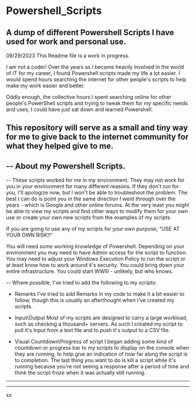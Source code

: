 # Powershell_Scripts
A dump of different Powershell Scripts I have used for work and personal use.
-----------------------------------------------------------------------------

09/29/2023
This Readme file is a work in progress.

I am not a coder! 
Over the years as I became heavily involved in the world of IT for my career, I found Powershell scripts made my life a lot easier. 
I would spend hours searching the internet for other people's scripts to help make my work easier and better. 

Oddly enough, the collective hours I spent searching online for other people's PowerShell scripts and trying to tweak them for my specific needs
and uses, I could have just sat down and learned Powershell.

This repository will serve as a small and tiny way for me to give back to the internet community for what they helped give to me.
-----------------------------------------------------------------------------
--
About my Powershell Scripts.
----------------------------

--
These scripts worked for me in my environment. 
They may not work for you in your environment for many different reasons.
If they don't run for you, I'll apologize now, but I won't be able to troubleshoot the problem.
The best I can do is point you in the same direction I went through over the years - which is 
Google and other online forums. At the very least you might be able to view my scripts and find
other ways to modify them for your own use or create your own new scripts from the examples of my scripts.

If you are going to use any of my scripts for your own purpose, 
"USE AT YOUR OWN RISK!!"

You will need some working knowledge of Powershell. 
Depending on your environment you may need to have Admin access for the script to function.
You may need to adjust your Windows Execution Policy to run the script or at least know how to work around it's security.
You could bring down your entire infrastructure. You could start WWIII - unlikely, but who knows.

--
Where possible, I've tried to add the following to my scripts:

- Remarks
I've tried to add Remarks in my code to make it a bit easier to follow,
though this is usually an afterthought when I've created my scripts. 

- Input\Output
Most of my scripts are designed to carry a large workload, such as checking
a thousand+ servers. As such I created my script to pull it's Input from a text file
and to push it's output to a CSV file.

- Visual Countdown\Progress of script
I began adding some kind of countdown or progress bar to my scripts to display
on the console when they are running, to help give an indication of how far along
the script is to completion. The last thing you want to do is kill a script
while it's running because you're not seeing a response after a period of
time and think the script froze when it was actually still running.

----------------------------
-----------------------------------------------------------------------------
xx
